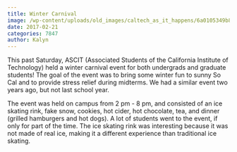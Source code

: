 ```yaml
---
title: Winter Carnival
image: /wp-content/uploads/old_images/caltech_as_it_happens/6a0105349b8251970b01bb097a1b20970d.jpg
date: 2017-02-21
categories: 7847
author: Kalyn
---
```



This past Saturday, ASCIT (Associated Students of the California Institute of Technology) held a winter carnival event for both undergrads and graduate students! The goal of the event was to bring some winter fun to sunny So Cal and to provide stress relief during midterms. We had a similar event two years ago, but not last school year.

The event was held on campus from 2 pm - 8 pm, and consisted of an ice skating rink, fake snow, cookies, hot cider, hot chocolate, tea, and dinner (grilled hamburgers and hot dogs). A lot of students went to the event, if only for part of the time. The ice skating rink was interesting because it was not made of real ice, making it a different experience than traditional ice skating.

